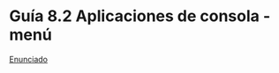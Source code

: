 # Guía 8.2 Aplicaciones de consola - menú

[Enunciado](https://docs.google.com/document/d/13iQsrpjseKgJUyzTX7YxbTiMgx6qvgif/preview)
